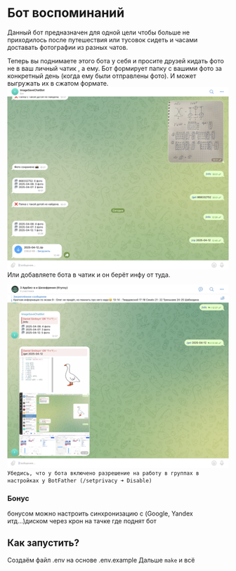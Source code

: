 # Бот воспоминаний 
Данный бот предназначен для одной цели чтобы больше не приходилось после путешествия или тусовок сидеть и часами доставать фотографии из разных чатов. 

Теперь вы поднимаете этого бота у себя и просите друзей кидать фото не в ваш личный чатик , а ему. Бот формирует папку с вашими фото за конкретный день (когда ему были отправлены фото). И может выгружать их в сжатом формате. 
![](docimage/first.png)
Или добавляете бота в чатик и он берёт инфу от туда.

![](docimage/f2.png)
`Убедись, что у бота включено разрешение на работу в группах в настройках у BotFather (/setprivacy ➜ Disable)`
### Бонус
бонусом можно настроить синхронизацию с (Google, Yandex итд...)диском через крон на тачке где поднят бот

## Как запустить?
Создаём файл .env на основе .env.example 
Дальше `make` и всё